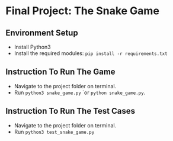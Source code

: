 # Final Project: The Snake Game

## Environment Setup
- Install Python3
- Install the required modules: `pip install -r requirements.txt`

## Instruction To Run The Game
- Navigate to the project folder on terminal.
- Run `python3 snake_game.py` `or ``python snake_game.py``.

## Instruction To Run The Test Cases
- Navigate to the project folder on terminal.
- Run  `python3 test_snake_game.py`